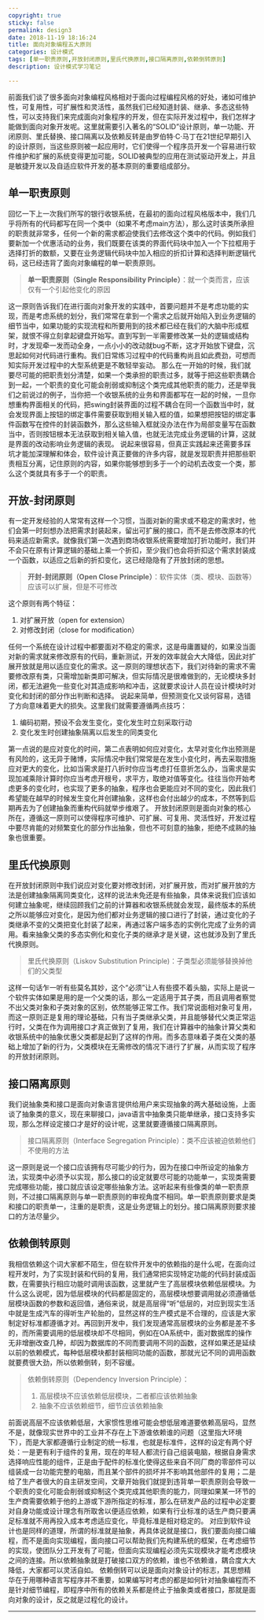 ```yaml
---
copyright: true
sticky: false
permalink: design3
date: 2018-11-19 18:16:24
title: 面向对象编程五大原则
categories: 设计模式
tags: [单一职责原则,开放封闭原则,里氏代换原则,接口隔离原则,依赖倒转原则]
description: 设计模式学习笔记

---
```


前面我们谈了很多面向对象编程风格相对于面向过程编程风格的好处，诸如可维护性，可复用性，可扩展性和灵活性，虽然我们已经知道封装、继承、多态这些特性，可以支持我们来完成面向对象程序的开发，但在实际开发过程中，我们怎样才能做到面向对象开发呢。这里就需要引入著名的“SOLID”设计原则，单一功能、开闭原则、里氏替换、接口隔离以及依赖反转是由罗伯特·C·马丁在21世纪早期引入的设计原则，当这些原则被一起应用时，它们使得一个程序员开发一个容易进行软件维护和扩展的系统变得更加可能，SOLID被典型的应用在测试驱动开发上，并且是敏捷开发以及自适应软件开发的基本原则的重要组成部分。

<!-- more -->

## 单一职责原则

回忆一下上一次我们所写的银行收银系统，在最初的面向过程风格版本中，我们几乎将所有的代码都写在同一个类中（如果不考虑main方法），那么这时该类所承担的职责就非常多，任何一个新的需求都迫使我们去修改这个类中的代码。例如我们要新加一个优惠活动的业务，我们既要在该类的界面代码块中加入一个下拉框用于选择打折的数额，又要在业务逻辑代码块中加入相应的折扣计算和选择判断逻辑代码，这已经违背了面向对象编程的单一职责原则。

> **单一职责原则（Single Responsibility Principle）**：就一个类而言，应该仅有一个引起他变化的原因

这一原则告诉我们在进行面向对象开发的实践中，首要问题并不是考虑功能的实现，而是考虑系统的划分，我们常常在拿到一个需求之后就开始陷入到业务逻辑的细节当中，如果功能的实现流程和所要用到的技术都已经在我们的大脑中形成框架，就恨不得立刻拿起键盘开始写。直到写到一半需要修改某一处的逻辑或结构时，才发现牵一发而动全身，一点小小的改动就bug不断，这才开始放下键盘，沉思起如何对代码进行重构。我们日常练习过程中的代码重构尚且如此费劲，可想而知实际开发过程中的大型系统更是不敢轻举妄动。
那么在一开始的时候，我们就要尽可能的把职责划分清楚，如果一个类承担的职责过多，就等于把这些职责耦合到一起，一个职责的变化可能会削弱或抑制这个类完成其他职责的能力，还是举我们之前说过的例子，当你把一个收银系统的业务和界面都写在一起的时候，一旦你想重构界面相关的代码，把swing封装界面的过程不耦合在同一个函数当中时，就会发现界面上按钮的绑定事件需要获取到相关输入框的值，如果想把按钮的绑定事件函数写在控件的封装函数外，那么这些输入框就没办法在作为局部变量写在函数当中，否则按钮根本无法获取到相关输入值，也就无法完成业务逻辑的计算，这就是界面的改动影响业务逻辑的表现。
说起来很容易，但真正实践起来还需要多踩坑才能加深理解和体会，软件设计真正要做的许多内容，就是发现职责并把那些职责相互分离，记住原则的内容，如果你能够想到多于一个的动机去改变一个类，那么这个类就具有多于一个的职责。

## 开放-封闭原则

有一定开发经验的人常常有这样一个习惯，当面对新的需求或不稳定的需求时，他们会第一时刻想办法把需求封装起来，留出可扩展的接口，而不是去修改原本的代码来适应新需求。就像我们第一次遇到商场收银系统需要增加打折功能时，我们并不会只在原有计算逻辑的基础上乘一个折扣，至少我们也会将折扣这个需求封装成一个函数，以适应之后新的折扣变化，这已经隐隐有了开放封闭的思想。

> **开封-封闭原则（Open Close Principle）**：软件实体（类、模块、函数等）应该可以扩展，但是不可修改

这个原则有两个特征：
1. 对扩展开放（open for extension）
2. 对修改封闭（close for modification）

任何一个系统在设计过程中都要面对不稳定的需求，这是毋庸置疑的，如果没当面对新的需求就来修改原有的代码，重新测试，开发的效率就会大大降低，因此对扩展开放就是用以适应变化的需求。这一原则的理想状态下，我们对待新的需求不需要修改原有类，只需增加新类即可解决，但实际情况是很难做到的，无论模块多封闭，都无法避免一些变化对其造成影响和冲击，这就要求设计人员在设计模块时对变化和封闭的部分作出判断和选择。
说起来简单，但预测变化又谈何容易，选错了方向意味着更大的损失。这里我们就需要遵循两点技巧：
1. 编码初期，预设不会发生变化，变化发生时立刻采取行动
2. 变化发生时创建抽象隔离以后发生的同类变化

第一点说的是应对变化的时间，第二点表明如何应对变化，太早对变化作出预测是有风险的，这无异于赌博，实际情况中我们常常是在发生小变化时，再去采取措施应对更大的变化，比如当需求是打八折时你应当考虑打任意折怎么办，当需求是实现加减乘除计算时你应当考虑开根号，求平方，取绝对值等变化。往往当你开始考虑更多的变化时，也实现了更多的抽象，程序也会更能应对不同的变化，因此我们希望能在越早的时候发生变化并创建抽象，这样也会付出越少的成本，不然等到后期再去为了创建抽象而重构代码就举步维艰了。
开放封闭原则是面向对象的核心所在，遵循这一原则可以使得程序可维护、可扩展、可复用、灵活性好，开发过程中要尽肯能的对频繁变化的部分作出抽象，但也不可刻意的抽象，拒绝不成熟的抽象也很重要。

## 里氏代换原则

在开放封闭原则中我们说应对变化要对修改封闭，对扩展开放，而对扩展开放的方法是创建抽象隔离同类变化，这样的说法未免还是有些抽象，具体来说我们应该如何建立抽象呢，继续回顾我们之前的计算器和收银系统就会发现，最终版本的系统之所以能够应对变化，是因为他们都对业务逻辑的接口进行了封装，通过变化的子类继承不变的父类把变化封装了起来，再通过客户端多态的实例化完成了业务的调用。看来抽象父类的多态实例化和变化子类的继承才是关键，这也就涉及到了里氏代换原则。

> 里氏代换原则（Liskov Substitution Principle)：子类型必须能够替换掉他们的父类型

这样一句话乍一听有些莫名其妙，这个“必须”让人有些摸不着头脑，实际上是说一个软件实体如果是用的是一个父类的话，那么一定适用于其子类，而且调用者察觉不出父类对象和子类对象的区别，依然能够正常工作。我们常说面相对象可复用，而这一原则正是复用的理论基础，只有当子类继承父类，并且能够替代父类正常运行时，父类在作为调用接口才真正做到了复用，我们在计算器中的抽象计算父类和收银系统中的抽象优惠父类都是起到了这样的作用。而多态意味着子类在父类的基础上增加了新的行为，父类模块在无需修改的情况下进行了扩展，从而实现了程序的开放封闭原则。

## 接口隔离原则

我们说抽象类和接口是面向对象语言提供给用户来实现抽象的两大基础设施，上面谈了抽象类的意义，现在来聊接口，java语言中抽象类只能单继承，接口支持多实现，那么怎样设定接口才是好的设计呢，这里就要遵循接口隔离原则。

> 接口隔离原则（Interface Segregation Principle）：类不应该被迫依赖他们不使用的方法

这一原则是说一个接口应该拥有尽可能少的行为，因为在接口中所设定的抽象方法，实现类中必须予以实现，那么接口的设定就要尽可能的功能单一，实现类需要完成哪些功能，接口就应该设定哪些抽象方法。这听起来有些像类的单一职责原则，不过接口隔离原则与单一职责原则的审视角度不相同。单一职责原则要求是类和接口的职责单一，注重的是职责，这是业务逻辑上的划分。接口隔离原则要求接口的方法尽量少。

## 依赖倒转原则

我相信依赖这个词大家都不陌生，但在软件开发中的依赖指的是什么呢，在面向过程开发时，为了实现封装和代码的复用，我们通常把实现特定功能的代码封装成函数，在需要执行相应功能时调用该函数，这里就产生了高层模块依赖低层模块。为什么这么说呢，因为低层模块的代码都是固定的，高层模块想要调用就必须遵循低层模块函数的参数和返回值，通俗来说，就是高层得“听”低层的，对应到现实生活中就是生成汽车的得听生产轮胎的，显然这样的生产模式是不合理的，应该是大家制定好标准都遵循才对。再回到开发中，我们发现通常高层模块的业务都是差不多的，而所需要调用的低层模块却不尽相同，例如在OA系统中，面对数据库的操作无非增删改查几种，却因为数据库的不同而要调用不同的函数，这样如果还是延续以前的依赖模式，每种低层模块都封装相同功能的函数，那就光记不同的调用函数就要费很大劲，所以依赖倒转，刻不容缓。

> 依赖倒转原则（Dependency Inversion Principle）：
> 1. 高层模块不应该依赖低层模块，二者都应该依赖抽象
> 2. 抽象不应该依赖细节，细节应该依赖抽象

前面说高层不应该依赖低层，大家惯性思维可能会想低层难道要依赖高层吗，显然不是，就像现实世界中的工业并不存在上下游谁依赖谁的问题（这里指大环境下），而是大家都遵循行业制定的统一标准，也就是标准件，这样的设定有两个好处：一是更有利于组件的复用，现在的年轻人都流行自己组装电脑，根据自身需求选择响应性能的组件，正是由于配件的标准化使得这些来自不同厂商的零部件可以组装成一台功能完整的电脑，而且某个部件的损坏并不影响其他部件的复用；二是给了生产者很大的自主研发空间，文章开始我们就提到违背单一职责原则会导致一个职责的变化可能会削弱或抑制这个类完成其他职责的能力，同理如果某一环节的生产商需要依赖于他的上游或下游所指定的标准，那么在研发产品的过程中必定要对自身功能或设计理念有所取舍以便适应依赖，如果有行业标准的话生产商只要满足标准就不用再投入成本考虑适应变化，毕竟标准是相对稳定的。
对应到软件设计也是同样的道理，所谓的标准就是抽象，再具体说就是接口，我们要面向接口编程，而不是面向实现编程，面向接口可以帮助我们先构建系统的框架，在考虑细节的实现，使团队分工开发有了可能，但面向实现编程必须先实现模块才能考虑模块之间的连接。所以依赖抽象就是打破接口双方的依赖，谁也不依赖谁，耦合度大大降低，大家都可以灵活自如。
依赖倒转可以说是面向对象设计的标志，其思想精华在于用哪种语言写程序并不重要，如果编写时考虑的都是如何针对抽象编程而不是针对细节编程，即程序中所有的依赖关系都是终止于抽象类或者接口，那就是面向对象的设计，反之就是过程化的设计。

<hr />
